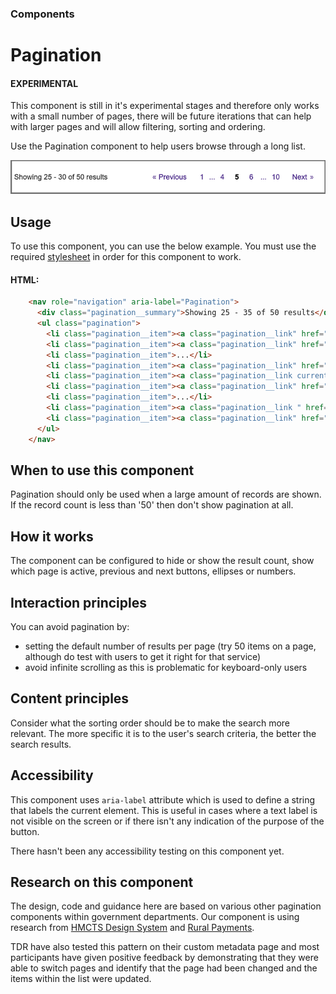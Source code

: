 ### Components
# Pagination
#### EXPERIMENTAL
This component is still in it's experimental stages and therefore only works with a small number of pages, there will be future iterations that can help with larger pages and will allow filtering, sorting and ordering. 

Use the Pagination component to help users browse through a long list.

![Pagination image](/images/pagination.png "pagination image")

## Usage
To use this component, you can use the below example. You must use the required [stylesheet](/components/pagination/styles.scss) in order for this component to work. 

#### HTML:
```html
    <nav role="navigation" aria-label="Pagination">
      <div class="pagination__summary">Showing 25 - 35 of 50 results</div>
      <ul class="pagination">
        <li class="pagination__item"><a class="pagination__link" href="#0" aria-label="Previous page"><span aria-hidden="true" role="presentation">&laquo;</span> Previous</a></li>
        <li class="pagination__item"><a class="pagination__link" href="#0" aria-current="true" aria-label="Page 1">1</a></li>
        <li class="pagination__item">...</li>
        <li class="pagination__item"><a class="pagination__link" href="#0" aria-label="Page 4">4</a></li>
        <li class="pagination__item"><a class="pagination__link current" href="#0" aria-label="Page 5, current page">5</a></li>
        <li class="pagination__item"><a class="pagination__link" href="#0" aria-label="Page 6">6</a></li>
        <li class="pagination__item">...</li>
        <li class="pagination__item"><a class="pagination__link " href="#0" aria-label="Page 10">10</a></li>
        <li class="pagination__item"><a class="pagination__link" href="#0" aria-label="Next page">Next <span aria-hidden="true" role="presentation">&raquo;</span></a></li>
      </ul>
    </nav>
```

## When to use this component
Pagination should only be used when a large amount of records are shown. If the record count is less than '50' then don't show pagination at all.

## How it works
The component can be configured to hide or show the result count, show which page is active, previous and next buttons, ellipses or numbers.

## Interaction principles
You can avoid pagination by:
- setting the default number of results per page (try 50 items on a page, although do test with users to get it right for that service)
- avoid infinite scrolling as this is problematic for keyboard-only users

## Content principles
Consider what the sorting order should be to make the search more relevant. The more specific it is to the user's search criteria, the better the search results.

## Accessibility
This component uses `aria-label` attribute which is used to define a string that labels the current element. This is useful in cases where a text label is not visible on the screen or if there isn't any indication of the purpose of the button.

There hasn't been any accessibility testing on this component yet.

## Research on this component
The design, code and guidance here are based on various other pagination components within government departments. Our component is using research from [HMCTS Design System](https://hmcts-design-system.herokuapp.com/components/pagination) and [Rural Payments](http://rural-payments-styleguide.herokuapp.com/pagination/).

TDR have also tested this pattern on their custom metadata page and most participants have given positive feedback by demonstrating that they were able to switch pages and identify that the page had been changed and the items within the list were updated.